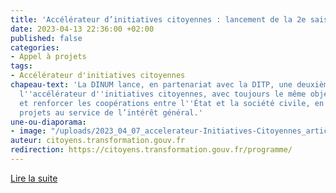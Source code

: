 ```yaml
---
title: 'Accélérateur d’initiatives citoyennes : lancement de la 2e saison'
date: 2023-04-13 22:36:00 +02:00
published: false
categories:
- Appel à projets
tags:
- Accélérateur d'initiatives citoyennes
chapeau-text: 'La DINUM lance, en partenariat avec la DITP, une deuxième saison de
  l''accélérateur d''initiatives citoyennes, avec toujours le même objectif : promouvoir
  et renforcer les coopérations entre l''État et la société civile, en soutenant des
  projets au service de l’intérêt général.'
une-ou-diaporama:
- image: "/uploads/2023_04_07_accelerateur-Initiatives-Citoyennes_article.jpg"
auteur: citoyens.transformation.gouv.fr
redirection: https://citoyens.transformation.gouv.fr/programme/
---
```


<div class="lien-important"><p><a href="https://citoyens.transformation.gouv.fr/programme/" alt="Lire la suite - Lien externe">Lire la suite</a></p></div>